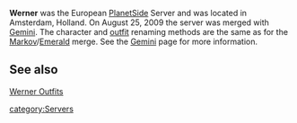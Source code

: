 **Werner** was the European [PlanetSide](PlanetSide.md) Server
and was located in Amsterdam, Holland. On August 25, 2009 the server was
merged with [Gemini](Gemini.md). The character and
[outfit](outfit.md) renaming methods are the same as for the
[Markov](Markov.md)/[Emerald](Emerald.md) merge. See the
[Gemini](Gemini.md) page for more information.

## See also

[Werner Outfits](:Category:Werner_Outfits)

[category:Servers](category:Servers.md)
